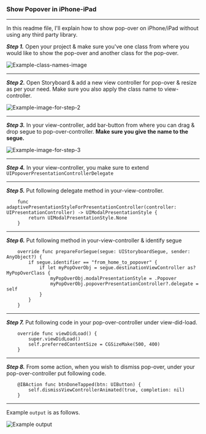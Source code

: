 ### Show Popover in iPhone-iPad

---

In this readme file, I'll explain how to show pop-over on iPhone/iPad without using any third party library.

***Step 1.*** Open your project & make sure you've one class from where you would like to show the pop-over and another class for the pop-over.

![Example-class-names-image](https://github.com/sag333ar/sag333ar.github.io/blob/master/Swift/Show%20Popover%20in%20iPhone-iPad/Classes.png?raw=true)

---

***Step 2.*** Open Storyboard & add a new view controller for pop-over & resize as per your need. Make sure you also apply the class name to view-controller.

![Example-image-for-step-2](https://github.com/sag333ar/sag333ar.github.io/blob/master/Swift/Show%20Popover%20in%20iPhone-iPad/HowToShowPopOver-1.gif?raw=true)

---

***Step 3.*** In your view-controller, add bar-button from where you can drag & drop segue to pop-over-controller. **Make sure you give the name to the segue.**

![Example-image-for-step-3](https://github.com/sag333ar/sag333ar.github.io/blob/master/Swift/Show%20Popover%20in%20iPhone-iPad/HowToShowPopOver-2.gif?raw=true)

---

***Step 4.*** In your view-controller, you make sure to extend `UIPopoverPresentationControllerDelegate`

---

***Step 5.*** Put following delegate method in your-view-controller.

```
	func adaptivePresentationStyleForPresentationController(controller: UIPresentationController) -> UIModalPresentationStyle {
		return UIModalPresentationStyle.None
	}
```

---

***Step 6.*** Put following method in your-view-controller & identify segue

```
	override func prepareForSegue(segue: UIStoryboardSegue, sender: AnyObject?) {
		if segue.identifier == "from_home_to_popover" {
			if let myPopOverObj = segue.destinationViewController as? MyPopOverClass {
				myPopOverObj.modalPresentationStyle = .Popover
				myPopOverObj.popoverPresentationController?.delegate = self
			}
		}
	}
```

---

***Step 7.*** Put following code in your pop-over-controller under view-did-load.

```
    override func viewDidLoad() {
        super.viewDidLoad()
		self.preferredContentSize = CGSizeMake(500, 400)
    }
```

---

***Step 8.*** From some action, when you wish to dismiss pop-over, under your pop-over-controller put following code.

```
	@IBAction func btnDoneTapped(btn: UIButton) {
		self.dismissViewControllerAnimated(true, completion: nil)
	}
```

---

Example `output` is as follows.

![Example output](https://github.com/sag333ar/sag333ar.github.io/blob/master/Swift/Show%20Popover%20in%20iPhone-iPad/HowToShowPopOver-3.gif?raw=true)